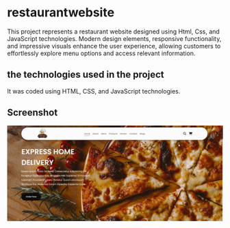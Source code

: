 <h1> restaurantwebsite </h1>

This project represents a restaurant website designed using Html, Css, and JavaScript technologies. Modern design elements, responsive functionality, and impressive visuals enhance the user experience, allowing customers to effortlessly explore menu options and access relevant information.

<h2> the technologies used in the project </h2>

It was coded using HTML, CSS, and JavaScript technologies.

<h2> Screenshot </h2>

![](screen.gif)

